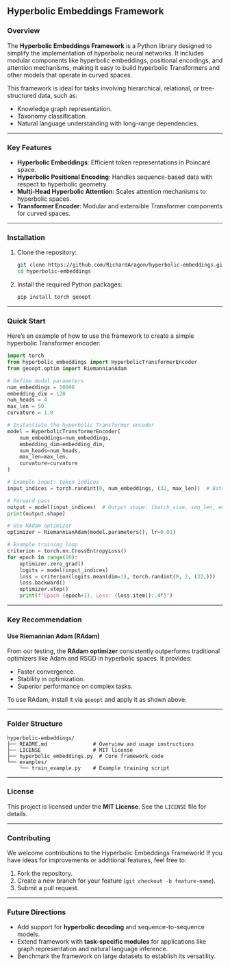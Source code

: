 ## **Hyperbolic Embeddings Framework**

### **Overview**
The **Hyperbolic Embeddings Framework** is a Python library designed to simplify the implementation of hyperbolic neural networks. It includes modular components like hyperbolic embeddings, positional encodings, and attention mechanisms, making it easy to build hyperbolic Transformers and other models that operate in curved spaces.

This framework is ideal for tasks involving hierarchical, relational, or tree-structured data, such as:
- Knowledge graph representation.
- Taxonomy classification.
- Natural language understanding with long-range dependencies.

---

### **Key Features**
- **Hyperbolic Embeddings**: Efficient token representations in Poincaré space.
- **Hyperbolic Positional Encoding**: Handles sequence-based data with respect to hyperbolic geometry.
- **Multi-Head Hyperbolic Attention**: Scales attention mechanisms to hyperbolic spaces.
- **Transformer Encoder**: Modular and extensible Transformer components for curved spaces.

---

### **Installation**

1. Clone the repository:
   ```bash
   git clone https://github.com/RichardAragon/hyperbolic-embeddings.git
   cd hyperbolic-embeddings
   ```

2. Install the required Python packages:
   ```bash
   pip install torch geoopt
   ```

---

### **Quick Start**

Here’s an example of how to use the framework to create a simple hyperbolic Transformer encoder:

```python
import torch
from hyperbolic_embeddings import HyperbolicTransformerEncoder
from geoopt.optim import RiemannianAdam

# Define model parameters
num_embeddings = 10000
embedding_dim = 128
num_heads = 4
max_len = 50
curvature = 1.0

# Instantiate the hyperbolic Transformer encoder
model = HyperbolicTransformerEncoder(
    num_embeddings=num_embeddings,
    embedding_dim=embedding_dim,
    num_heads=num_heads,
    max_len=max_len,
    curvature=curvature
)

# Example input: token indices
input_indices = torch.randint(0, num_embeddings, (32, max_len))  # Batch of 32 sequences

# Forward pass
output = model(input_indices)  # Output shape: [batch_size, seq_len, embedding_dim]
print(output.shape)

# Use RAdam optimizer
optimizer = RiemannianAdam(model.parameters(), lr=0.01)

# Example training loop
criterion = torch.nn.CrossEntropyLoss()
for epoch in range(10):
    optimizer.zero_grad()
    logits = model(input_indices)
    loss = criterion(logits.mean(dim=1), torch.randint(0, 2, (32,)))
    loss.backward()
    optimizer.step()
    print(f"Epoch {epoch+1}, Loss: {loss.item():.4f}")
```

---

### **Key Recommendation**
#### **Use Riemannian Adam (RAdam)**
From our testing, the **RAdam optimizer** consistently outperforms traditional optimizers like Adam and RSGD in hyperbolic spaces. It provides:
- Faster convergence.
- Stability in optimization.
- Superior performance on complex tasks.

To use RAdam, install it via `geoopt` and apply it as shown above.

---

### **Folder Structure**
```plaintext
hyperbolic-embeddings/
├── README.md               # Overview and usage instructions
├── LICENSE                 # MIT license
├── hyperbolic_embeddings.py  # Core framework code
└── examples/
    └── train_example.py    # Example training script
```

---

### **License**

This project is licensed under the **MIT License**. See the `LICENSE` file for details.

---

### **Contributing**
We welcome contributions to the Hyperbolic Embeddings Framework! If you have ideas for improvements or additional features, feel free to:
1. Fork the repository.
2. Create a new branch for your feature (`git checkout -b feature-name`).
3. Submit a pull request.

---

### **Future Directions**
- Add support for **hyperbolic decoding** and sequence-to-sequence models.
- Extend framework with **task-specific modules** for applications like graph representation and natural language inference.
- Benchmark the framework on large datasets to establish its versatility.


